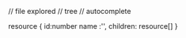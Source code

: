 // file explored
// tree
// autocomplete

resource {
    id:number
    name :'',
    children: resource[]
}